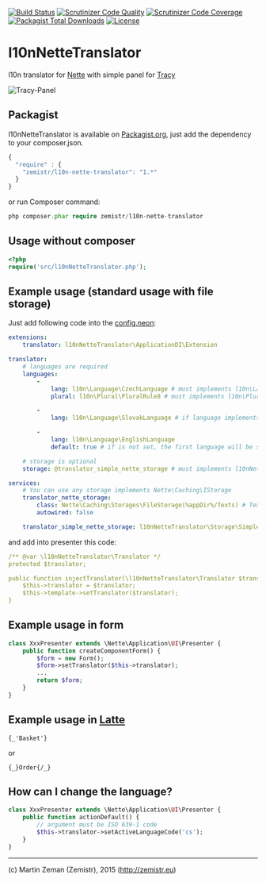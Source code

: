 [![Build Status](https://travis-ci.org/Zemistr/l10n-nette-translator.svg?branch=master)](https://travis-ci.org/Zemistr/l10n-nette-translator)
[![Scrutinizer Code Quality](https://scrutinizer-ci.com/g/Zemistr/l10n-nette-translator/badges/quality-score.png?b=master)](https://scrutinizer-ci.com/g/Zemistr/l10n-nette-translator/?branch=master)
[![Scrutinizer Code Coverage](https://scrutinizer-ci.com/g/Zemistr/l10n-nette-translator/badges/coverage.png?b=master)](https://scrutinizer-ci.com/g/Zemistr/l10n-nette-translator/?branch=master)
[![Packagist Total Downloads](https://img.shields.io/packagist/dt/zemistr/l10n-nette-translator.svg)](https://packagist.org/packages/zemistr/l10n-nette-translator)
[![License](https://img.shields.io/packagist/l/zemistr/l10n-nette-translator.svg)](http://opensource.org/licenses/mit-license.php)

# l10nNetteTranslator
l10n translator for [Nette](http://nette.org/) with simple panel for [Tracy](http://tracy.nette.org/en/)

![Tracy-Panel](http://zemistr.github.io/l10n-nette-translator/images/tracy-panel.png)

## Packagist
l10nNetteTranslator is available on [Packagist.org](https://packagist.org/packages/zemistr/l10n-nette-translator),
just add the dependency to your composer.json.

```javascript
{
  "require" : {
    "zemistr/l10n-nette-translator": "1.*"
  }
}
```

or run Composer command:
```php
php composer.phar require zemistr/l10n-nette-translator
```

## Usage without composer

```php
<?php
require('src/l10nNetteTranslator.php');
```

## Example usage (standard usage with file storage)
Just add following code into the [config.neon](http://doc.nette.org/en/2.3/configuring):

```yaml
extensions:
    translator: l10nNetteTranslator\ApplicationDI\Extension

translator:
    # languages are required
    languages:
        -
            lang: l10n\Language\CzechLanguage # must implements l10n\Language\ILanguage
            plural: l10n\Plural\PluralRule8 # must implements l10n\Plural\IPlural

        -
            lang: l10n\Language\SlovakLanguage # if language implements l10n\Plural\IPlural, you can ignore plural section

        -
            lang: l10n\Language\EnglishLanguage
            default: true # if is not set, the first language will be set as default

    # storage is optional
    storage: @translator_simple_nette_storage # must implements l10nNetteTranslator\Storage\IStorage

services:
    # You can use any storage implements Nette\Caching\IStorage
    translator_nette_storage:
        class: Nette\Caching\Storages\FileStorage(%appDir%/Texts) # Texts will be saved in %appDir%/Texts as file named by ISO 639-1
        autowired: false

    translator_simple_nette_storage: l10nNetteTranslator\Storage\SimpleNetteStorage(@translator_nette_storage)

```

and add into presenter this code:

```yaml
/** @var \l10nNetteTranslator\Translator */
protected $translator;

public function injectTranslator(\l10nNetteTranslator\Translator $translator) {
    $this->translator = $translator;
    $this->template->setTranslator($translator);
}
```

## Example usage in form
```php
class XxxPresenter extends \Nette\Application\UI\Presenter {
    public function createComponentForm() {
        $form = new Form();
        $form->setTranslator($this->translator);
        ...
        return $form;
    }
}
```

## Example usage in [Latte](http://latte.nette.org)
```latte
{_'Basket'}
```

or

```latte
{_}Order{/_}
```

## How can I change the language?
```php
class XxxPresenter extends \Nette\Application\UI\Presenter {
    public function actionDefault() {
        // argument must be ISO 639-1 code
        $this->translator->setActiveLanguageCode('cs');
    }
}
```

-----

(c) Martin Zeman (Zemistr), 2015 (http://zemistr.eu)
